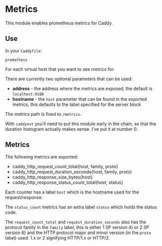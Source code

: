# Metrics

This module enables prometheus metrics for Caddy.

## Use

In your `Caddyfile`:

~~~
prometheus
~~~

For each virtual host that you want to see metrics for.

There are currently two optional parameters that can be used:

  - **address** - the address where the metrics are exposed, the default is `localhost:9180`
  - **hostname** - the `host` parameter that can be found in the exported metrics, this defaults to the label specified for the server block

The metrics path is fixed to `/metrics`.

With `caddyext` you'll need to put this module early in the chain, so that
the duration histogram actually makes sense. I've put it at number 0.

## Metrics

The following metrics are exported:

* caddy_http_request_count_total{host, family, proto}
* caddy_http_request_duration_seconds{host, family, proto}
* caddy_http_response_size_bytes{host}
* caddy_http_response_status_count_total{host, status}

Each counter has a label `host` which is the hostname used for the request/response.

The `status_count` metrics has an extra label `status` which holds the status code.

The `request_count_total` and `request_duration_seconds` also has the protocol family in the
`family` label, this is either 1 (IP version 4) or 2 (IP version 6) and the HTTP protocol major and
minor version (in the `proto` label) used: 1.x or 2 signifying HTTP/1.x or HTTP/2.
